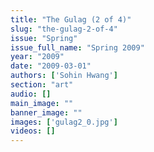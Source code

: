 ```yaml
---
title: "The Gulag (2 of 4)"
slug: "the-gulag-2-of-4"
issue: "Spring"
issue_full_name: "Spring 2009"
year: "2009"
date: "2009-03-01"
authors: ['Sohin Hwang']
section: "art"
audio: []
main_image: ""
banner_image: ""
images: ['gulag2_0.jpg']
videos: []
---
```

